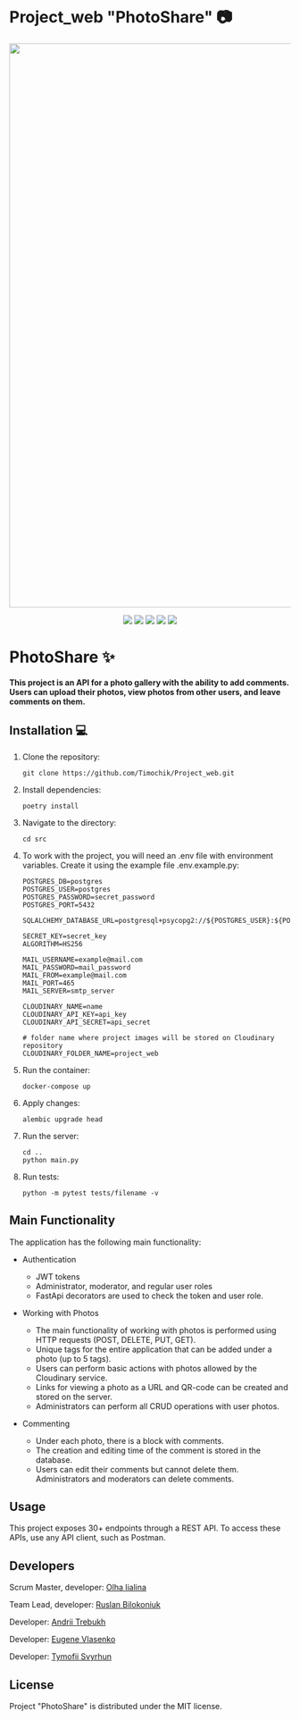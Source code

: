 # Project_web "PhotoShare" 📷

<p align="center">
      <img src="https://i.imgur.com/JGVQtBS.png" width="1010">
</p>

<p align="center">
   <img src="https://img.shields.io/badge/Language-Python-9cf">
   <img src="https://img.shields.io/badge/FastAPI-0.111.0-brightgreen">
   <img src="https://img.shields.io/badge/SQLAlchemy-2.0.30-orange">
   <img src="https://img.shields.io/badge/Pytest-informational">
   <img src="https://img.shields.io/badge/License-MIT-yellow">
</p>


# PhotoShare ✨

**This project is an API for a photo gallery with the ability to add comments. Users can upload their photos, view photos from other users, and leave comments on them.**

## Installation 💻

1. Clone the repository:
    ```
    git clone https://github.com/Timochik/Project_web.git
    ```

2. Install dependencies:
    ```
    poetry install
    ```

3. Navigate to the directory:
    ```
    cd src
    ```

4. To work with the project, you will need an .env file with environment variables. Create it using the example file .env.example.py:
    ```
    POSTGRES_DB=postgres
    POSTGRES_USER=postgres
    POSTGRES_PASSWORD=secret_password
    POSTGRES_PORT=5432

    SQLALCHEMY_DATABASE_URL=postgresql+psycopg2://${POSTGRES_USER}:${POSTGRES_PASSWORD}@localhost:${POSTGRES_PORT}/${POSTGRES_DB}

    SECRET_KEY=secret_key
    ALGORITHM=HS256

    MAIL_USERNAME=example@mail.com
    MAIL_PASSWORD=mail_password
    MAIL_FROM=example@mail.com
    MAIL_PORT=465
    MAIL_SERVER=smtp_server

    CLOUDINARY_NAME=name
    CLOUDINARY_API_KEY=api_key
    CLOUDINARY_API_SECRET=api_secret

    # folder name where project images will be stored on Cloudinary repository
    CLOUDINARY_FOLDER_NAME=project_web
    ```

5. Run the container:
    ```
    docker-compose up
    ```

6. Apply changes:
    ```
    alembic upgrade head
    ```

7. Run the server:
    ```
    cd ..
    python main.py
    ```
    
8. Run tests:  
    ```
    python -m pytest tests/filename -v
    ```

## Main Functionality

The application has the following main functionality:

* Authentication
    * JWT tokens
    * Administrator, moderator, and regular user roles
    * FastApi decorators are used to check the token and user role.

* Working with Photos 

    * The main functionality of working with photos is performed using HTTP requests (POST, DELETE, PUT, GET).
    * Unique tags for the entire application that can be added under a photo (up to 5 tags).
    * Users can perform basic actions with photos allowed by the Cloudinary service.
    * Links for viewing a photo as a URL and QR-code can be created and stored on the server.
    * Administrators can perform all CRUD operations with user photos.

* Commenting

    * Under each photo, there is a block with comments.
    * The creation and editing time of the comment is stored in the database.
    * Users can edit their comments but cannot delete them. Administrators and moderators can delete comments.

## Usage 

This project exposes 30+ endpoints through a REST API. To access these APIs, use any API client, such as Postman.

## Developers 

<div align="">
  <p>Scrum Master, developer: <a href="https://github.com/olhalialina">Olha lialina</a></p>
  <p>Team Lead, developer: <a href="https://github.com/Nyambevos">Ruslan Bilokoniuk</a></p>
  <p>Developer: <a href="https://github.com/andrii-trebukh">Andrii Trebukh</a></p>
  <p>Developer: <a href="https://github.com/Y3vh3n11">Eugene Vlasenko</a></p>
  <p>Developer: <a href="https://github.com/Timochik">Tymofii Svyrhun</a></p>
</div>

## License 

Project "PhotoShare" is distributed under the MIT license.
